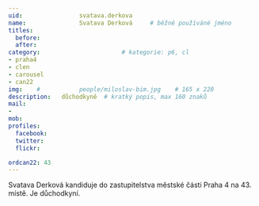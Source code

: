 ```yaml
---
uid:                svatava.derkova
name:               Svatava Derková 	# běžně používáné jméno
titles:
  before:
  after:
category:                       # kategorie: p6, cl
- praha4
- clen
- carousel
- can22
img: 	#	        people/miloslav-bim.jpg    # 165 x 220
description:   důchodkyně  # kratký popis, max 160 znaků
mail:
- 
mob:			
profiles:
  facebook:
  twitter: 
  flickr: 

ordcan22: 43
---
```


Svatava Derková kandiduje do zastupitelstva městské části Praha 4 na 43. místě. Je důchodkyní.
